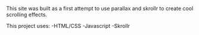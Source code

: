 This site was built as a first attempt to use parallax and skrollr to create cool scrolling effects.

This project uses:
-HTML/CSS
-Javascript
-Skrollr

